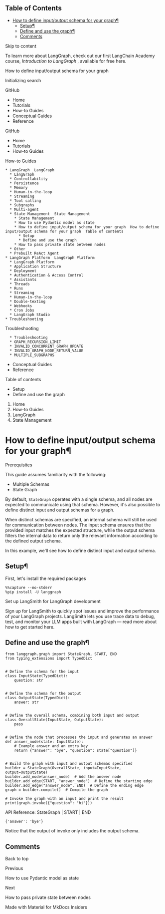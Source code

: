 ## Table of Contents

- [How to define input/output schema for your graph¶](#how-to-define-inputoutput-schema-for-your-graph)
  - [Setup¶](#setup)
  - [Define and use the graph¶](#define-and-use-the-graph)
  - [Comments](#comments)

Skip to content

To learn more about LangGraph, check out our first LangChain Academy course,
_Introduction to LangGraph_ , available for free here.

How to define input/output schema for your graph

Initializing search

GitHub

  * Home 
  * Tutorials 
  * How-to Guides 
  * Conceptual Guides 
  * Reference 

GitHub

  * Home 
  * Tutorials 
  * How-to Guides 

How-to Guides

    * LangGraph  LangGraph 
      * LangGraph 
      * Controllability 
      * Persistence 
      * Memory 
      * Human-in-the-loop 
      * Streaming 
      * Tool calling 
      * Subgraphs 
      * Multi-agent 
      * State Management  State Management 
        * State Management 
        * How to use Pydantic model as state 
        * How to define input/output schema for your graph  How to define input/output schema for your graph  Table of contents 
          * Setup 
          * Define and use the graph 
        * How to pass private state between nodes 
      * Other 
      * Prebuilt ReAct Agent 
    * LangGraph Platform  LangGraph Platform 
      * LangGraph Platform 
      * Application Structure 
      * Deployment 
      * Authentication & Access Control 
      * Assistants 
      * Threads 
      * Runs 
      * Streaming 
      * Human-in-the-loop 
      * Double-texting 
      * Webhooks 
      * Cron Jobs 
      * LangGraph Studio 
    * Troubleshooting 

Troubleshooting

      * Troubleshooting 
      * GRAPH_RECURSION_LIMIT 
      * INVALID_CONCURRENT_GRAPH_UPDATE 
      * INVALID_GRAPH_NODE_RETURN_VALUE 
      * MULTIPLE_SUBGRAPHS 
  * Conceptual Guides 
  * Reference 

Table of contents

  * Setup 
  * Define and use the graph 

  1. Home 
  2. How-to Guides 
  3. LangGraph 
  4. State Management 

# How to define input/output schema for your graph¶

Prerequisites

This guide assumes familiarity with the following:

  * Multiple Schemas 
  * State Graph 

By default, `StateGraph` operates with a single schema, and all nodes are
expected to communicate using that schema. However, it's also possible to
define distinct input and output schemas for a graph.

When distinct schemas are specified, an internal schema will still be used for
communication between nodes. The input schema ensures that the provided input
matches the expected structure, while the output schema filters the internal
data to return only the relevant information according to the defined output
schema.

In this example, we'll see how to define distinct input and output schema.

## Setup¶

First, let's install the required packages

    
    
    %%capture --no-stderr
    %pip install -U langgraph
    

Set up LangSmith for LangGraph development

Sign up for LangSmith to quickly spot issues and improve the performance of
your LangGraph projects. LangSmith lets you use trace data to debug, test, and
monitor your LLM apps built with LangGraph — read more about how to get
started here.

## Define and use the graph¶

    
    
    from langgraph.graph import StateGraph, START, END
    from typing_extensions import TypedDict
    
    
    # Define the schema for the input
    class InputState(TypedDict):
        question: str
    
    
    # Define the schema for the output
    class OutputState(TypedDict):
        answer: str
    
    
    # Define the overall schema, combining both input and output
    class OverallState(InputState, OutputState):
        pass
    
    
    # Define the node that processes the input and generates an answer
    def answer_node(state: InputState):
        # Example answer and an extra key
        return {"answer": "bye", "question": state["question"]}
    
    
    # Build the graph with input and output schemas specified
    builder = StateGraph(OverallState, input=InputState, output=OutputState)
    builder.add_node(answer_node)  # Add the answer node
    builder.add_edge(START, "answer_node")  # Define the starting edge
    builder.add_edge("answer_node", END)  # Define the ending edge
    graph = builder.compile()  # Compile the graph
    
    # Invoke the graph with an input and print the result
    print(graph.invoke({"question": "hi"}))
    

API Reference: StateGraph | START | END
    
    
    {'answer': 'bye'}
    

Notice that the output of invoke only includes the output schema.

## Comments

Back to top

Previous

How to use Pydantic model as state

Next

How to pass private state between nodes

Made with  Material for MkDocs Insiders